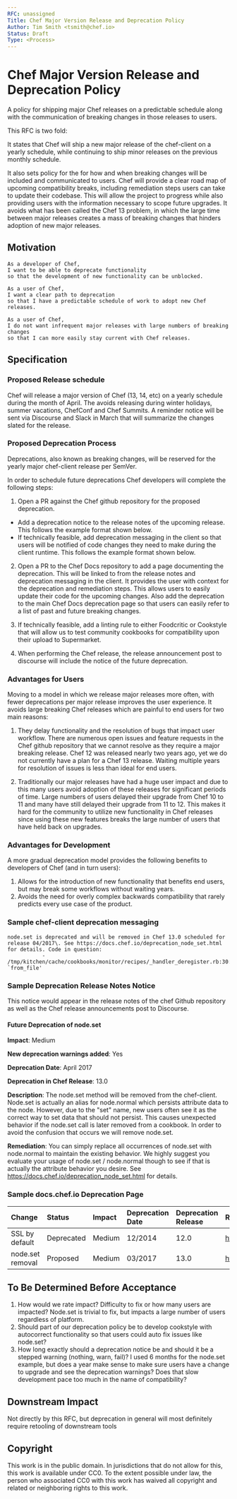 ```yaml
---
RFC: unassigned
Title: Chef Major Version Release and Deprecation Policy
Author: Tim Smith <tsmith@chef.io>
Status: Draft
Type: <Process>
---
```


# Chef Major Version Release and Deprecation Policy

A policy for shipping major Chef releases on a predictable schedule along with the communication of breaking changes in those releases to users.

This RFC is two fold:

It states that Chef will ship a new major release of the chef-client on a yearly schedule, while continuing to ship minor releases on the previous monthly schedule.

It also sets policy for the for how and when breaking changes will be included and communicated to users. Chef will provide a clear road map of upcoming compatibility breaks, including remediation steps users can take to update their codebase. This will allow the project to progress while also providing users with the information necessary to scope future upgrades. It avoids what has been called the Chef 13 problem, in which the large time between major releases creates a mass of breaking changes that hinders adoption of new major releases.

## Motivation

```
As a developer of Chef,
I want to be able to deprecate functionality
so that the development of new functionality can be unblocked.

As a user of Chef,
I want a clear path to deprecation
so that I have a predictable schedule of work to adopt new Chef releases.

As a user of Chef,
I do not want infrequent major releases with large numbers of breaking changes
so that I can more easily stay current with Chef releases.
```

## Specification

### Proposed Release schedule

Chef will release a major version of Chef (13, 14, etc) on a yearly schedule during the month of April. The avoids releasing during winter holidays, summer vacations, ChefConf and Chef Summits. A reminder notice will be sent via Discourse and Slack in March that will summarize the changes slated for the release.

### Proposed Deprecation Process

Deprecations, also known as breaking changes, will be reserved for the yearly major chef-client release per SemVer.

In order to schedule future deprecations Chef developers will complete the following steps:

1. Open a PR against the Chef github repository for the proposed deprecation.

  - Add a deprecation notice to the release notes of the upcoming release. This follows the example format shown below.
  - If technically feasible, add deprecation messaging in the client so that users will be notified of code changes they need to make during the client runtime. This follows the example format shown below.

2. Open a PR to the Chef Docs repository to add a page documenting the deprecation. This will be linked to from the release notes and deprecation messaging in the client. It provides the user with context for the deprecation and remediation steps. This allows users to easily update their code for the upcoming changes. Also add the deprecation to the main Chef Docs deprecation page so that users can easily refer to a list of past and future breaking changes.

3. If technically feasible, add a linting rule to either Foodcritic or Cookstyle that will allow us to test community cookbooks for compatibility upon their upload to Supermarket.

4. When performing the Chef release, the release announcement post to discourse will include the notice of the future deprecation.

### Advantages for Users

Moving to a model in which we release major releases more often, with fewer deprecations per major release improves the user experience. It avoids large breaking Chef releases which are painful to end users for two main reasons:

1. They delay functionality and the resolution of bugs that impact user workflow. There are numerous open issues and feature requests in the Chef github repository that we cannot resolve as they require a major breaking release. Chef 12 was released nearly two years ago, yet we do not currently have a plan for a Chef 13 release. Waiting multiple years for resolution of issues is less than ideal for end users.

2. Traditionally our major releases have had a huge user impact and due to this many users avoid adoption of these releases for significant periods of time. Large numbers of users delayed their upgrade from Chef 10 to 11 and many have still delayed their upgrade from 11 to 12\. This makes it hard for the community to utilize new functionality in Chef releases since using these new features breaks the large number of users that have held back on upgrades.

### Advantages for Development

A more gradual deprecation model provides the following benefits to developers of Chef (and in turn users):

1. Allows for the introduction of new functionality that benefits end users, but may break some workflows without waiting years.
2. Avoids the need for overly complex backwards compatibility that rarely predicts every use case of the product.

### Sample chef-client deprecation messaging

```
node.set is deprecated and will be removed in Chef 13.0 scheduled for release 04/2017\. See https://docs.chef.io/deprecation_node_set.html for details. Code in question:
           - /tmp/kitchen/cache/cookbooks/monitor/recipes/_handler_deregister.rb:30:in `from_file'
```

### Sample Deprecation Release Notes Notice

This notice would appear in the release notes of the chef Github repository as well as the Chef release announcements post to Discourse.

#### Future Deprecation of node.set

**Impact**: Medium

**New deprecation warnings added**: Yes

**Deprecation Date**: April 2017

**Deprecation in Chef Release**: 13.0

**Description**: The node.set method will be removed from the chef-client. Node.set is actually an alias for node.normal which persists attribute data to the node. However, due to the "set" name, new users often see it as the correct way to set data that should not persist. This causes unexpected behavior if the node.set call is later removed from a cookbook. In order to avoid the confusion that occurs we will remove node.set.

**Remediation**: You can simply replace all occurrences of node.set with node.normal to maintain the existing behavior. We highly suggest you evaluate your usage of node.set / node.normal though to see if that is actually the attribute behavior you desire. See <https://docs.chef.io/deprecation_node_set.html> for details.

### Sample docs.chef.io Deprecation Page

Change           | Status     | Impact | Deprecation Date | Deprecation Release | Remediation Page
:--------------- | :--------- | :----- | :--------------- | :------------------ | :-----------------------------------------------------
SSL by default   | Deprecated | Medium | 12/2014          | 12.0                | <https://docs.chef.io/deprecation_ssl_by_default.html>
node.set removal | Proposed   | Medium | 03/2017          | 13.0                | <https://docs.chef.io/deprecation_node_set.html>

## To Be Determined Before Acceptance

1. How would we rate impact? Difficulty to fix or how many users are impacted? Node.set is trivial to fix, but impacts a large number of users regardless of platform.
2. Should part of our deprecation policy be to develop cookstyle with autocorrect functionality so that users could auto fix issues like node.set?
3. How long exactly should a deprecation notice be and should it be a stepped warning (nothing, warn, fail)? I used 6 months for the node.set example, but does a year make sense to make sure users have a change to upgrade and see the deprecation warnings? Does that slow development pace too much in the name of compatibility?

## Downstream Impact

Not directly by this RFC, but deprecation in general will most definitely require retooling of downstream tools

## Copyright

This work is in the public domain. In jurisdictions that do not allow for this, this work is available under CC0\. To the extent possible under law, the person who associated CC0 with this work has waived all copyright and related or neighboring rights to this work.
